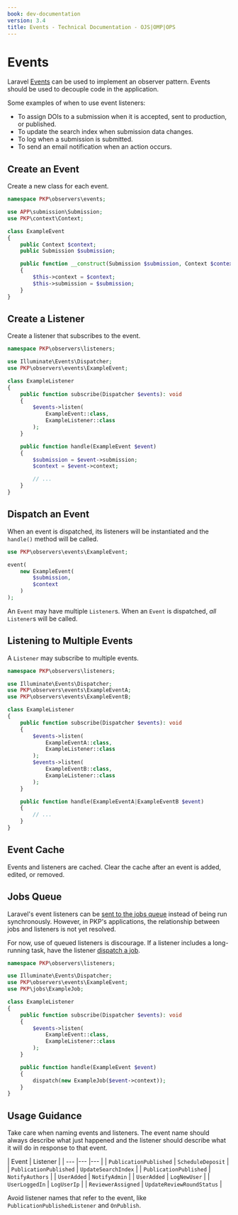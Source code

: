 ```yaml
---
book: dev-documentation
version: 3.4
title: Events - Technical Documentation - OJS|OMP|OPS
---
```


# Events

Laravel [Events](https://laravel.com/docs/9.x/events) can be used to implement an observer pattern. Events should be used to decouple code in the application.

Some examples of when to use event listeners:

- To assign DOIs to a submission when it is accepted, sent to production, or published.
- To update the search index when submission data changes.
- To log when a submission is submitted.
- To send an email notification when an action occurs.

## Create an Event

Create a new class for each event.

```php
namespace PKP\observers\events;

use APP\submission\Submission;
use PKP\context\Context;

class ExampleEvent
{
    public Context $context;
    public Submission $submission;

    public function __construct(Submission $submission, Context $context)
    {
        $this->context = $context;
        $this->submission = $submission;
    }
}
```

## Create a Listener

Create a listener that subscribes to the event.

```php
namespace PKP\observers\listeners;

use Illuminate\Events\Dispatcher;
use PKP\observers\events\ExampleEvent;

class ExampleListener
{
    public function subscribe(Dispatcher $events): void
    {
        $events->listen(
            ExampleEvent::class,
            ExampleListener::class
        );
    }

    public function handle(ExampleEvent $event)
    {
        $submission = $event->submission;
        $context = $event->context;

        // ...
    }
}
```

## Dispatch an Event

When an event is dispatched, its listeners will be instantiated and the `handle()` method will be called.

```php
use PKP\observers\events\ExampleEvent;

event(
    new ExampleEvent(
        $submission,
        $context
    )
);
```

An `Event` may have multiple `Listener`s. When an `Event` is dispatched, _all_ `Listener`s will be called.

## Listening to Multiple Events

A `Listener` may subscribe to multiple events.

```php
namespace PKP\observers\listeners;

use Illuminate\Events\Dispatcher;
use PKP\observers\events\ExampleEventA;
use PKP\observers\events\ExampleEventB;

class ExampleListener
{
    public function subscribe(Dispatcher $events): void
    {
        $events->listen(
            ExampleEventA::class,
            ExampleListener::class
        );
        $events->listen(
            ExampleEventB::class,
            ExampleListener::class
        );
    }

    public function handle(ExampleEventA|ExampleEventB $event)
    {
        // ...
    }
}
```

## Event Cache

Events and listeners are cached. Clear the cache after an event is added, edited, or removed.

## Jobs Queue

Laravel's event listeners can be [sent to the jobs queue](https://laravel.com/docs/9.x/events#queued-event-listeners) instead of being run synchronously. However, in PKP's applications, the relationship between jobs and listeners is not yet resolved.

For now, use of queued listeners is discourage. If a listener includes a long-running task, have the listener [dispatch a job](./utilities-jobs).

```php
namespace PKP\observers\listeners;

use Illuminate\Events\Dispatcher;
use PKP\observers\events\ExampleEvent;
use PKP\jobs\ExampleJob;

class ExampleListener
{
    public function subscribe(Dispatcher $events): void
    {
        $events->listen(
            ExampleEvent::class,
            ExampleListener::class
        );
    }

    public function handle(ExampleEvent $event)
    {
        dispatch(new ExampleJob($event->context));
    }
}
```

## Usage Guidance

Take care when naming events and listeners. The event name should always describe what just happened and the listener should describe what it will do in response to that event.

| Event | Listener |
| --- |--- |--- |
| `PublicationPublished` | `ScheduleDeposit` |
| `PublicationPublished` | `UpdateSearchIndex` |
| `PublicationPublished` | `NotifyAuthors` |
| `UserAdded` | `NotifyAdmin` |
| `UserAdded` | `LogNewUser` |
| `UserLoggedIn` | `LogUserIp` |
| `ReviewerAssigned` | `UpdateReviewRoundStatus` |

Avoid listener names that refer to the event, like `PublicationPublishedListener` and `OnPublish`.
